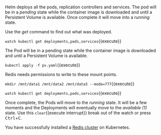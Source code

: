 Helm deploys all the pods, replication controllers and services. The pod will be in a _pending_ state while the container image is downloaded and until a Persistent Volume is available. Once complete it will move into a _running_ state.

Use the _get_ command to find out what was deployed.

`watch kubectl get deployments,pods,services`{{execute}}

The Pod will be in a pending state while the container image is downloaded and until a Persistent Volume is available.

`kubectl apply -f pv.yaml`{{execute}}

Redis needs permissions to write to these mount points.

`mkdir /mnt/data1 /mnt/data2 /mnt/data3 --mode=777`{{execute}}

`watch kubectl get deployments,pods,services`{{execute}}

Once complete, the Pods will move to the _running_ state. It will be a few moments and the Deployments will eventually move to the _available (1)_ state. Use this ```clear```{{execute interrupt}} break out of the watch or press <kbd>Ctrl</kbd>+<kbd>C</kbd>.

You have successfully installed a [Redis cluster](https://[[HOST_SUBDOMAIN]]-31112-[[KATACODA_HOST]].environments.katacoda.com/) on Kubernetes.
